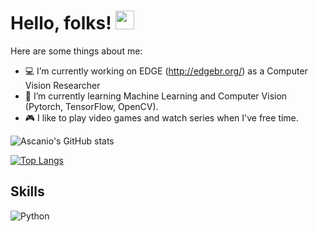 # Hello, folks! <img src="https://raw.githubusercontent.com/MartinHeinz/MartinHeinz/master/wave.gif" width="30px">


Here are some things about me:

- :computer: I’m currently working on EDGE (http://edgebr.org/) as a Computer Vision Researcher
- :snake: I’m currently learning Machine Learning and Computer Vision (Pytorch, TensorFlow, OpenCV).
- :video_game: I like to play video games and watch series when I've free time.

![Ascanio's GitHub stats](https://github-readme-stats.vercel.app/api?username=ascanioneves&show_icons=true&theme=radical)

[![Top Langs](https://github-readme-stats.vercel.app/api/top-langs/?username=ascanioneves&theme=radical)](https://github.com/ascanioneves/github-readme-stats)

## Skills
![Python](https://img.shields.io/badge/Python-3776AB?style=for-the-badge&logo=python&logoColor=white)


